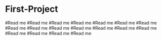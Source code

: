 # First-Project
#Read me
#Read me
#Read me
#Read me
#Read me
#Read me
#Read me
#Read me
#Read me
#Read me
#Read me
#Read me
#Read me
#Read me
#Read me
#Read me
#Read me
#Read me
